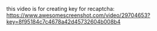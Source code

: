 this video is for creating key for recaptcha:
https://www.awesomescreenshot.com/video/29704653?key=8f95184c7c4678a42d45732604b008b4
